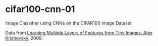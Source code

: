 # cifar100-cnn-01
Image Classifier using CNNs on the CIFAR100 Image Dataset

Data from [Learning Multiple Layers of Features from Tiny Images, Alex Krizhevsky](https://www.cs.toronto.edu/~kriz/learning-features-2009-TR.pdf), 2009.
